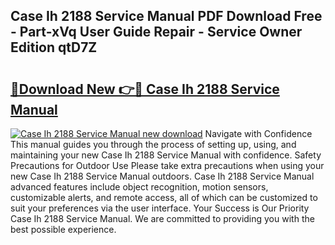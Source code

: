 ## Case Ih 2188 Service Manual PDF Download Free - Part-xVq User Guide Repair - Service Owner Edition qtD7Z

# <h2><a href="http://bc95235.oget.top/?id=Case+Ih+2188+Service+Manual">🔗Download New 👉🔴 Case Ih 2188 Service Manual</a></h2>

[![Case Ih 2188 Service Manual new download](https://i.imgur.com/5g1atiW.png)](http://bc95235.oget.top/?id=Case+Ih+2188+Service+Manual)
Navigate with Confidence This manual guides you through the process of setting up, using, and maintaining your new Case Ih 2188 Service Manual with confidence. Safety Precautions for Outdoor Use Please take extra precautions when using your new Case Ih 2188 Service Manual outdoors. Case Ih 2188 Service Manual advanced features include object recognition, motion sensors, customizable alerts, and remote access, all of which can be customized to suit your preferences via the user interface. Your Success is Our Priority Case Ih 2188 Service Manual. We are committed to providing you with the best possible experience.

